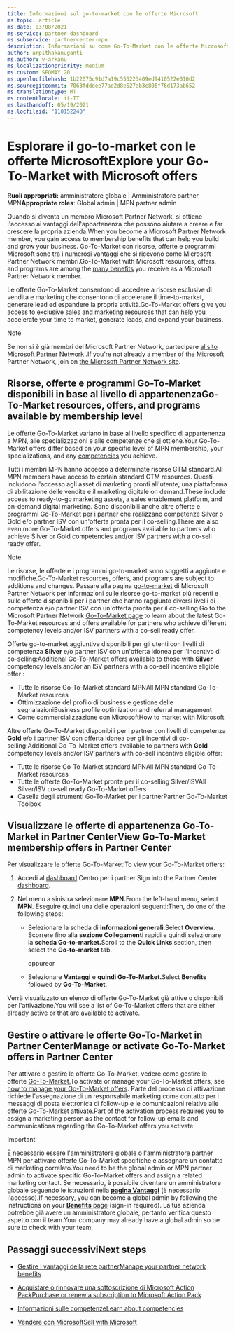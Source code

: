 ```yaml
---
title: Informazioni sul go-to-market con le offerte Microsoft
ms.topic: article
ms.date: 03/08/2021
ms.service: partner-dashboard
ms.subservice: partnercenter-mpn
description: Informazioni su come Go-To-Market con le offerte Microsoft consente di accelerare il time-to-market, generare lead ed espandere il business.
author: arpithakanuganti
ms.author: v-arkanu
ms.localizationpriority: medium
ms.custom: SEOMAY.20
ms.openlocfilehash: 1b22075c91d7a19c555223409ed9410522e010d2
ms.sourcegitcommit: 7063fdddee77ad2d8e627ab3c806f76d173ab652
ms.translationtype: MT
ms.contentlocale: it-IT
ms.lasthandoff: 05/19/2021
ms.locfileid: "110152240"
---
```

# <a name="explore-your-go-to-market-with-microsoft-offers"></a><span data-ttu-id="f0201-103">Esplorare il go-to-market con le offerte Microsoft</span><span class="sxs-lookup"><span data-stu-id="f0201-103">Explore your Go-To-Market with Microsoft offers</span></span>

<span data-ttu-id="f0201-104">**Ruoli appropriati:** amministratore globale | Amministratore partner MPN</span><span class="sxs-lookup"><span data-stu-id="f0201-104">**Appropriate roles**: Global admin | MPN partner admin</span></span>

<span data-ttu-id="f0201-105">Quando si diventa un membro Microsoft Partner Network, si ottiene l'accesso ai vantaggi dell'appartenenza che possono aiutare a creare e far crescere la propria azienda.</span><span class="sxs-lookup"><span data-stu-id="f0201-105">When you become a Microsoft Partner Network member, you gain access to membership benefits that can help you build and grow your business.</span></span> <span data-ttu-id="f0201-106">Go-To-Market con risorse, offerte e programmi [](https://partner.microsoft.com/manage-your-partner-network-benefits) Microsoft sono tra i numerosi vantaggi che si ricevono come Microsoft Partner Network membri.</span><span class="sxs-lookup"><span data-stu-id="f0201-106">Go-To-Market with Microsoft resources, offers, and programs are among the [many benefits](https://partner.microsoft.com/manage-your-partner-network-benefits) you receive as a Microsoft Partner Network member.</span></span>

<span data-ttu-id="f0201-107">Le offerte Go-To-Market consentono di accedere a risorse esclusive di vendita e marketing che consentono di accelerare il time-to-market, generare lead ed espandere la propria attività.</span><span class="sxs-lookup"><span data-stu-id="f0201-107">Go-To-Market offers give you access to exclusive sales and marketing resources that can help you accelerate your time to market, generate leads, and expand your business.</span></span>

>[!NOTE]
><span data-ttu-id="f0201-108">Se non si è già membri del Microsoft Partner Network, partecipare [al sito Microsoft Partner Network .](https://partner.microsoft.com/membership)</span><span class="sxs-lookup"><span data-stu-id="f0201-108">If you're not already a member of the Microsoft Partner Network, join on [the Microsoft Partner Network site](https://partner.microsoft.com/membership).</span></span>

## <a name="go-to-market-resources-offers-and-programs-available-by-membership-level"></a><span data-ttu-id="f0201-109">Risorse, offerte e programmi Go-To-Market disponibili in base al livello di appartenenza</span><span class="sxs-lookup"><span data-stu-id="f0201-109">Go-To-Market resources, offers, and programs available by membership level</span></span>

<span data-ttu-id="f0201-110">Le offerte Go-To-Market variano in base al livello specifico di appartenenza a MPN, alle specializzazioni e alle competenze che [si](learn-about-competencies.md) ottiene.</span><span class="sxs-lookup"><span data-stu-id="f0201-110">Your Go-To-Market offers differ based on your specific level of MPN membership, your specializations, and any [competencies](learn-about-competencies.md) you achieve.</span></span>

<span data-ttu-id="f0201-111">Tutti i membri MPN hanno accesso a determinate risorse GTM standard.</span><span class="sxs-lookup"><span data-stu-id="f0201-111">All MPN members have access to certain standard GTM resources.</span></span> <span data-ttu-id="f0201-112">Questi includono l'accesso agli asset di marketing pronti all'utente, una piattaforma di abilitazione delle vendite e il marketing digitale on demand.</span><span class="sxs-lookup"><span data-stu-id="f0201-112">These include access to ready-to-go marketing assets, a sales enablement platform, and on-demand digital marketing.</span></span> <span data-ttu-id="f0201-113">Sono disponibili anche altre offerte e programmi Go-To-Market per i partner che realizzano competenze Silver o Gold e/o partner ISV con un'offerta pronta per il co-selling.</span><span class="sxs-lookup"><span data-stu-id="f0201-113">There are also even more Go-To-Market offers and programs available to partners who achieve Silver or Gold competencies and/or ISV partners with a co-sell ready offer.</span></span>

>[!NOTE]
><span data-ttu-id="f0201-114">Le risorse, le offerte e i programmi go-to-market sono soggetti a aggiunte e modifiche.</span><span class="sxs-lookup"><span data-stu-id="f0201-114">Go-To-Market resources, offers, and programs are subject to additions and changes.</span></span> <span data-ttu-id="f0201-115">Passare alla pagina [go-to-market](https://partner.microsoft.com/membership/go-to-market) di Microsoft Partner Network per informazioni sulle risorse go-to-market più recenti e sulle offerte disponibili per i partner che hanno raggiunto diversi livelli di competenza e/o partner ISV con un'offerta pronta per il co-selling.</span><span class="sxs-lookup"><span data-stu-id="f0201-115">Go to the Microsoft Partner Network [Go-To-Market page](https://partner.microsoft.com/membership/go-to-market) to learn about the latest Go-To-Market resources and offers available for partners who achieve different competency levels and/or ISV partners with a co-sell ready offer.</span></span>

<span data-ttu-id="f0201-116">Offerte go-to-market aggiuntive disponibili per gli utenti con livelli di competenza **Silver** e/o partner ISV con un'offerta idonea per l'incentivo di co-selling:</span><span class="sxs-lookup"><span data-stu-id="f0201-116">Additional Go-To-Market offers available to those with **Silver** competency levels and/or an ISV partners with a co-sell incentive eligible offer :</span></span>

- <span data-ttu-id="f0201-117">Tutte le risorse Go-To-Market standard MPN</span><span class="sxs-lookup"><span data-stu-id="f0201-117">All MPN standard Go-To-Market resources</span></span>
- <span data-ttu-id="f0201-118">Ottimizzazione del profilo di business e gestione delle segnalazioni</span><span class="sxs-lookup"><span data-stu-id="f0201-118">Business profile optimization and referral management</span></span>
- <span data-ttu-id="f0201-119">Come commercializzazione con Microsoft</span><span class="sxs-lookup"><span data-stu-id="f0201-119">How to market with Microsoft</span></span>

<span data-ttu-id="f0201-120">Altre offerte Go-To-Market disponibili per i partner con livelli di competenza **Gold** e/o i partner ISV con offerta idonea per gli incentivi di co-selling:</span><span class="sxs-lookup"><span data-stu-id="f0201-120">Additional Go-To-Market offers available to partners with **Gold** competency levels and/or ISV partners with co-sell incentive eligible offer:</span></span>

- <span data-ttu-id="f0201-121">Tutte le risorse Go-To-Market standard MPN</span><span class="sxs-lookup"><span data-stu-id="f0201-121">All MPN standard Go-To-Market resources</span></span>
- <span data-ttu-id="f0201-122">Tutte le offerte Go-To-Market pronte per il co-selling Silver/ISV</span><span class="sxs-lookup"><span data-stu-id="f0201-122">All Silver/ISV co-sell ready Go-To-Market offers</span></span>
- <span data-ttu-id="f0201-123">Casella degli strumenti Go-To-Market per i partner</span><span class="sxs-lookup"><span data-stu-id="f0201-123">Partner Go-To-Market Toolbox</span></span> 

## <a name="view-go-to-market-membership-offers-in-partner-center"></a><span data-ttu-id="f0201-124">Visualizzare le offerte di appartenenza Go-To-Market in Partner Center</span><span class="sxs-lookup"><span data-stu-id="f0201-124">View Go-To-Market membership offers in Partner Center</span></span>

<span data-ttu-id="f0201-125">Per visualizzare le offerte Go-To-Market:</span><span class="sxs-lookup"><span data-stu-id="f0201-125">To view your Go-To-Market offers:</span></span>

1. <span data-ttu-id="f0201-126">Accedi al [dashboard](https://partner.microsoft.com/dashboard) Centro per i partner.</span><span class="sxs-lookup"><span data-stu-id="f0201-126">Sign into the Partner Center [dashboard](https://partner.microsoft.com/dashboard).</span></span>

2. <span data-ttu-id="f0201-127">Nel menu a sinistra selezionare **MPN.**</span><span class="sxs-lookup"><span data-stu-id="f0201-127">From the left-hand menu, select **MPN**.</span></span> <span data-ttu-id="f0201-128">Eseguire quindi una delle operazioni seguenti:</span><span class="sxs-lookup"><span data-stu-id="f0201-128">Then, do one of the following steps:</span></span>

   - <span data-ttu-id="f0201-129">Selezionare la scheda di **informazioni generali**.</span><span class="sxs-lookup"><span data-stu-id="f0201-129">Select **Overview**.</span></span> <span data-ttu-id="f0201-130">Scorrere fino alla **sezione Collegamenti** rapidi e quindi selezionare la **scheda Go-to-market.**</span><span class="sxs-lookup"><span data-stu-id="f0201-130">Scroll to the **Quick Links** section, then select the **Go-to-market** tab.</span></span>

     <span data-ttu-id="f0201-131">oppure</span><span class="sxs-lookup"><span data-stu-id="f0201-131">or</span></span>

   - <span data-ttu-id="f0201-132">Selezionare **Vantaggi** e **quindi Go-To-Market.**</span><span class="sxs-lookup"><span data-stu-id="f0201-132">Select **Benefits** followed by **Go-To-Market**.</span></span>

<span data-ttu-id="f0201-133">Verrà visualizzato un elenco di offerte Go-To-Market già attive o disponibili per l'attivazione.</span><span class="sxs-lookup"><span data-stu-id="f0201-133">You will see a list of Go-To-Market offers that are either already active or that are available to activate.</span></span>

## <a name="manage-or-activate-go-to-market-offers-in-partner-center"></a><span data-ttu-id="f0201-134">Gestire o attivare le offerte Go-To-Market in Partner Center</span><span class="sxs-lookup"><span data-stu-id="f0201-134">Manage or activate Go-To-Market offers in Partner Center</span></span>

<span data-ttu-id="f0201-135">Per attivare o gestire le offerte Go-To-Market, vedere come gestire le offerte [Go-To-Market.](manage-your-partner-network-benefits.md#manage-go-to-market-offers)</span><span class="sxs-lookup"><span data-stu-id="f0201-135">To activate or manage your Go-To-Market offers, see [how to manage your Go-To-Market offers](manage-your-partner-network-benefits.md#manage-go-to-market-offers).</span></span> <span data-ttu-id="f0201-136">Parte del processo di attivazione richiede l'assegnazione di un responsabile marketing come contatto per i messaggi di posta elettronica di follow-up e le comunicazioni relative alle offerte Go-To-Market attivate.</span><span class="sxs-lookup"><span data-stu-id="f0201-136">Part of the activation process requires you to assign a marketing person as the contact for follow-up emails and communications regarding the Go-To-Market offers you activate.</span></span>

>[!IMPORTANT]
><span data-ttu-id="f0201-137">È necessario essere l'amministratore globale o l'amministratore partner MPN per attivare offerte Go-To-Market specifiche e assegnare un contatto di marketing correlato.</span><span class="sxs-lookup"><span data-stu-id="f0201-137">You need to be the global admin or MPN partner admin to activate specific Go-To-Market offers and assign a related marketing contact.</span></span> <span data-ttu-id="f0201-138">Se necessario, è possibile diventare un amministratore globale seguendo le istruzioni nella [ **pagina Vantaggi**](https://partnercenter.microsoft.com/pcv/partnership/benefits) (è necessario l'accesso).</span><span class="sxs-lookup"><span data-stu-id="f0201-138">If necessary, you can become a global admin by following the instructions on your [**Benefits** page](https://partnercenter.microsoft.com/pcv/partnership/benefits) (sign-in required).</span></span> <span data-ttu-id="f0201-139">La tua azienda potrebbe già avere un amministratore globale, pertanto verifica questo aspetto con il team.</span><span class="sxs-lookup"><span data-stu-id="f0201-139">Your company may already have a global admin so be sure to check with your team.</span></span>

## <a name="next-steps"></a><span data-ttu-id="f0201-140">Passaggi successivi</span><span class="sxs-lookup"><span data-stu-id="f0201-140">Next steps</span></span>

- [<span data-ttu-id="f0201-141">Gestire i vantaggi della rete partner</span><span class="sxs-lookup"><span data-stu-id="f0201-141">Manage your partner network benefits</span></span>](manage-your-partner-network-benefits.md)

- [<span data-ttu-id="f0201-142">Acquistare o rinnovare una sottoscrizione di Microsoft Action Pack</span><span class="sxs-lookup"><span data-stu-id="f0201-142">Purchase or renew a subscription to Microsoft Action Pack</span></span>](mpn-get-action-pack.md)

- [<span data-ttu-id="f0201-143">Informazioni sulle competenze</span><span class="sxs-lookup"><span data-stu-id="f0201-143">Learn about competencies</span></span>](learn-about-competencies.md)

- [<span data-ttu-id="f0201-144">Vendere con Microsoft</span><span class="sxs-lookup"><span data-stu-id="f0201-144">Sell with Microsoft</span></span>](https://partner.microsoft.com/membership/sell-with-microsoft)

